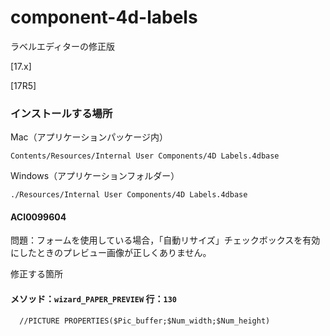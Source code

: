 # component-4d-labels
ラベルエディターの修正版

[17.x]

[17R5]

### インストールする場所

Mac（アプリケーションパッケージ内）

```
Contents/Resources/Internal User Components/4D Labels.4dbase
```

Windows（アプリケーションフォルダー）

```
./Resources/Internal User Components/4D Labels.4dbase
```

#### ACI0099604

問題：フォームを使用している場合，「自動リサイズ」チェックボックスを有効にしたときのプレビュー画像が正しくありません。

修正する箇所

#### メソッド：``wizard_PAPER_PREVIEW`` 行：``130``

```
  //PICTURE PROPERTIES($Pic_buffer;$Num_width;$Num_height)
```
